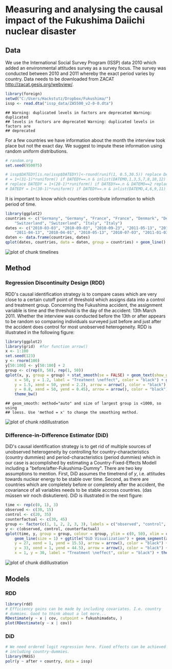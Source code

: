 # Measuring and analysing the causal impact of the Fukushima Daiichi nuclear disaster

## Data

We use the International Social Survey Program (ISSP) data 2010 which added an environmental attitudes survey as a survey focus. The survey was conducted between 2010 and 2011 whereby the exact period varies by country. Data needs to be downloaded from ZACAT <http://zacat.gesis.org/webview/>.


```r
library(foreign)
setwd("C:/Users/Hackstutz/Dropbox/Fukushima/")
issp <- read.dta("issp_data/ZA5500_v2-0-0.dta")
```

```
## Warning: duplicated levels in factors are deprecated Warning: duplicated
## levels in factors are deprecated Warning: duplicated levels in factors are
## deprecated
```


For a few countries we have information about the month the interview took place but not the exact day. We suggest to impute these information using random uniform distributions.


```r
# random.org
set.seed(950075)

# issp$DATEDY[is.na(issp$DATEDY)]<-round(runif(1, 0.5,30.5)) replace DATEDY
# = 1+(31-1)*runiform() if DATEDY==.n & inlist(DATEMO,1,3,5,7,8,10,12)
# replace DATEDY = 1+(28-1)*runiform() if DATEDY==.n & DATEMO==2 replace
# DATEDY = 1+(30-1)*runiform() if DATEDY==.n & inlist(DATEMO,4,6,9,11)
```


It is important to know which countries contribute information to which period of time.


```r
library(ggplot2)
countries <- c("Germany", "Germany", "France", "France", "Denmark", "Denmark", 
    "Switzerland", "Switzerland", "Italy", "Italy")
dates <- c("2010-03-03", "2010-09-03", "2010-09-23", "2011-05-13", "2010-02-23", 
    "2011-04-13", "2010-04-01", "2010-05-13", "2010-07-03", "2011-01-03")
daten <- data.frame(countries, dates)
qplot(dates, countries, data = daten, group = countries) + geom_line() + ggtitle("Example-Plot with Fake data")
```

![plot of chunk timelines](figure/timelines.png) 


## Method

### Regression Discontinuity Design (RDD)

RDD's causal identification strategy is to compare cases which are very close to a certain cutoff point of threshold which assigns data into a control and treatment group. Concerning the Fukushima accident, the assignment variable is time and the threshold is the day of the accident: 13th March 2011. Whether the interview was conducted before the 13th or after appears to be random so comparing individuals surveyed just before and just after the accident does control for most unobserved heterogeneity. RDD is illustrated in the following figure:


```r
library(ggplot2)
library(grid)  #for function arrow()
x <- 1:100
set.seed(123)
y <- rnorm(100)
y[50:100] <- y[50:100] + 2
group <- c(rep(0, 50), rep(1, 50))
qplot(x, y, group = group) + stat_smooth(se = FALSE) + geom_text(show_guide = FALSE, 
    x = 50, y = 1.2, label = "Treatment \neffect", color = "black") + geom_segment(aes(x = 50, 
    y = 1.5, xend = 50, yend = 2.2), arrow = arrow(), color = "black") + geom_segment(aes(x = 50, 
    y = 0.8, xend = 50, yend = 0.45), arrow = arrow(), color = "black") + ggtitle("RDD Visualization") + 
    theme_bw()
```

```
## geom_smooth: method="auto" and size of largest group is <1000, so using
## loess. Use 'method = x' to change the smoothing method.
```

![plot of chunk rddillustration](figure/rddillustration.png) 


### Difference-in-Difference Estimator (DiD)

DiD's causal identification strategy is to get rid of multiple sources of unobserved heterogeneity by controlling for country-characteristics (country dummies) and period-characteristics (period dummies) which in our case is accomplished by estimating a Country-Fixed-Effects Modell including a "before/after-Fukushima-Dummy". There are two key assumptions to mention. First, DiD assumes the timetrend of $y$, i.e. attitudes towards nuclear energy to be stable over time. Second, as there are countries which are completely before or completely after the accident, the covariance of all variables needs to be stable accross countries. (das müssen wir noch diskutieren). DiD is illustrated in the next figure:


```r
time <- rep(c(0, 1), 3)
observed <- c(30, 15)
control <- c(20, 35)
counterfactual <- c(30, 45)
group <- factor(c(1, 1, 2, 2, 3, 3), labels = c("observed", "control", "counterfactual"))
y <- c(observed, control, counterfactual)
qplot(time, y, group = group, colour = group, ylim = c(0, 50), xlim = c(0, 1.06)) + 
    geom_line(size = 1) + ggtitle("DiD Visualization") + geom_segment(aes(x = 1, 
    y = 27, xend = 1, yend = 15.5), arrow = arrow(), color = "black") + geom_segment(aes(x = 1, 
    y = 33, xend = 1, yend = 44.5), arrow = arrow(), color = "black") + geom_text(show_guide = FALSE, 
    x = 1, y = 30, label = "Treatment \neffect", color = "black") + theme_bw()
```

![plot of chunk didillustration](figure/didillustration.png) 



## Models

### RDD


```r
library(rdd)
# Efficiency gains can be made by including covariates. I.e. country
# dummies. Good to think about a lot more...
RDestimate(y ~ x | cov, cutpoint = fukushimadatu, )
plot(RDestimate(y ~ x | cov))
```


### DiD


```r
# We need ordered logit regression here. Fixed effects can be achieved by
# including country-dummies.
library(MASS)
polr(y ~ after + country, data = issp)
```


